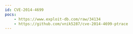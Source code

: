 ```yaml
---
id: CVE-2014-4699
pocs: 
    - https://www.exploit-db.com/raw/34134
    - https://github.com/vnik5287/cve-2014-4699-ptrace
---
```

